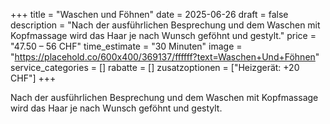 +++
title = "Waschen und Föhnen"
date = 2025-06-26
draft = false
description = "Nach der ausführlichen Besprechung und dem Waschen mit Kopfmassage wird das Haar je nach Wunsch geföhnt und gestylt."
price = "47.50 – 56 CHF"
time_estimate = "30 Minuten"
image = "https://placehold.co/600x400/369137/ffffff?text=Waschen+Und+Föhnen"
service_categories = []
rabatte = []
zusatzoptionen = ["Heizgerät: +20 CHF"]
+++

Nach der ausführlichen Besprechung und dem Waschen mit Kopfmassage wird das Haar je nach Wunsch geföhnt und gestylt.
